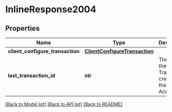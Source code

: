 # InlineResponse2004

## Properties
Name | Type | Description | Notes
------------ | ------------- | ------------- | -------------
**client_configure_transaction** | [**ClientConfigureTransaction**](ClientConfigureTransaction.md) |  | [optional] 
**last_transaction_id** | **str** | The ID of the last Transaction created for the Account. | [optional] 

[[Back to Model list]](../README.md#documentation-for-models) [[Back to API list]](../README.md#documentation-for-api-endpoints) [[Back to README]](../README.md)


